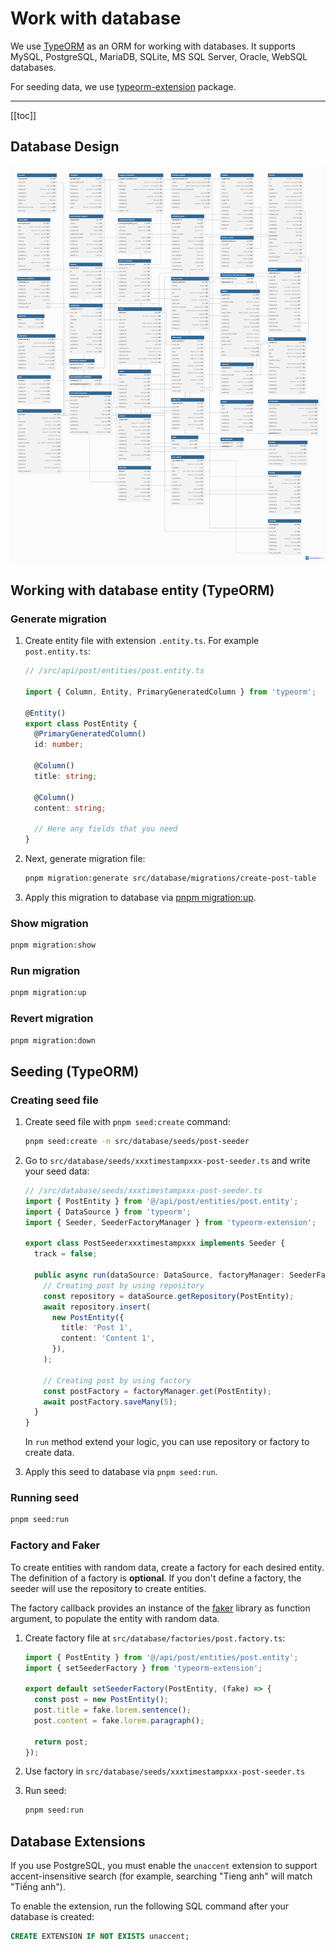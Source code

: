 # Work with database

We use [TypeORM](https://typeorm.io/) as an ORM for working with databases. It supports MySQL, PostgreSQL, MariaDB, SQLite, MS SQL Server, Oracle, WebSQL databases.

For seeding data, we use [typeorm-extension](https://github.com/tada5hi/typeorm-extension) package.

---

[[toc]]

## Database Design

![Database Diagram](assets/database_diagram.png)

## Working with database entity (TypeORM)

### Generate migration

1. Create entity file with extension `.entity.ts`. For example `post.entity.ts`:

   ```typescript
   // /src/api/post/entities/post.entity.ts

   import { Column, Entity, PrimaryGeneratedColumn } from 'typeorm';

   @Entity()
   export class PostEntity {
     @PrimaryGeneratedColumn()
     id: number;

     @Column()
     title: string;

     @Column()
     content: string;

     // Here any fields that you need
   }
   ```

1. Next, generate migration file:

   ```bash
   pnpm migration:generate src/database/migrations/create-post-table
   ```

1. Apply this migration to database via [pnpm migration:up](#run-migration).

### Show migration

```bash
pnpm migration:show
```

### Run migration

```bash
pnpm migration:up
```

### Revert migration

```bash
pnpm migration:down
```

## Seeding (TypeORM)

### Creating seed file

1. Create seed file with `pnpm seed:create` command:

   ```bash
   pnpm seed:create -n src/database/seeds/post-seeder
   ```

2. Go to `src/database/seeds/xxxtimestampxxx-post-seeder.ts` and write your seed data:

   ```typescript
   // /src/database/seeds/xxxtimestampxxx-post-seeder.ts
   import { PostEntity } from '@/api/post/entities/post.entity';
   import { DataSource } from 'typeorm';
   import { Seeder, SeederFactoryManager } from 'typeorm-extension';

   export class PostSeederxxxtimestampxxx implements Seeder {
     track = false;

     public async run(dataSource: DataSource, factoryManager: SeederFactoryManager): Promise<any> {
       // Creating post by using repository
       const repository = dataSource.getRepository(PostEntity);
       await repository.insert(
         new PostEntity({
           title: 'Post 1',
           content: 'Content 1',
         }),
       );

       // Creating post by using factory
       const postFactory = factoryManager.get(PostEntity);
       await postFactory.saveMany(5);
     }
   }
   ```

   In `run` method extend your logic, you can use repository or factory to create data.

3. Apply this seed to database via `pnpm seed:run`.

### Running seed

```bash
pnpm seed:run
```

### Factory and Faker

To create entities with random data, create a factory for each desired entity. The definition of a factory is **optional**. If you don't define a factory, the seeder will use the repository to create entities.

The factory callback provides an instance of the [faker](https://fakerjs.dev/guide/) library as function argument, to populate the entity with random data.

1. Create factory file at `src/database/factories/post.factory.ts`:

   ```typescript
   import { PostEntity } from '@/api/post/entities/post.entity';
   import { setSeederFactory } from 'typeorm-extension';

   export default setSeederFactory(PostEntity, (fake) => {
     const post = new PostEntity();
     post.title = fake.lorem.sentence();
     post.content = fake.lorem.paragraph();

     return post;
   });
   ```

2. Use factory in `src/database/seeds/xxxtimestampxxx-post-seeder.ts`
3. Run seed:

   ```bash
   pnpm seed:run
   ```

## Database Extensions

If you use PostgreSQL, you must enable the `unaccent` extension to support accent-insensitive search (for example, searching "Tieng anh" will match "Tiếng anh").

To enable the extension, run the following SQL command after your database is created:

```sql
CREATE EXTENSION IF NOT EXISTS unaccent;
```
